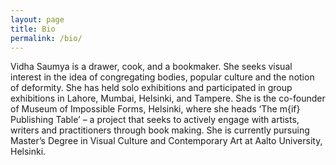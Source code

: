 ```yaml
---
layout: page
title: Bio
permalink: /bio/
---
```


Vidha Saumya is a drawer, cook, and a bookmaker. She seeks visual interest in the idea of congregating bodies, popular culture and the notion of deformity. She has held solo exhibitions and participated in group exhibitions in Lahore, Mumbai, Helsinki, and Tampere. She is the co-founder of Museum of Impossible Forms, Helsinki, where she heads ‘The m{if} Publishing Table’ – a project that seeks to actively engage with artists, writers and practitioners through book making. She is currently pursuing Master’s Degree in Visual Culture and Contemporary Art at Aalto University, Helsinki.
